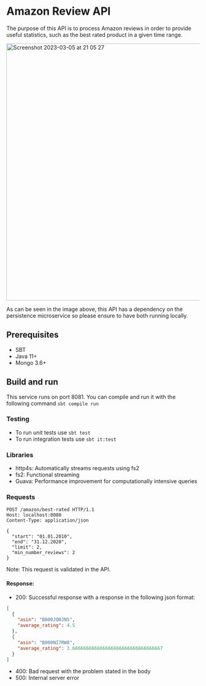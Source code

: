 # Amazon Review API

The purpose of this API is to process Amazon reviews in order to provide useful statistics, such as the best rated product in a given time range.

<img width="671" alt="Screenshot 2023-03-05 at 21 05 27" src="https://user-images.githubusercontent.com/91252116/222985961-80839837-a40b-4b7d-ad0c-5f8e58ef8da1.png">

As can be seen in the image above, this API has a dependency on the persistence microservice so please ensure to have both running locally.

## Prerequisites

- SBT
- Java 11+
- Mongo 3.6+

## Build and run

This service runs on port 8081. You can compile and run it with the following command `sbt compile run`

### Testing

- To run unit tests use `sbt test`
- To run integration tests use `sbt it:test`

### Libraries

- http4s: Automatically streams requests using fs2
- fs2: Functional streaming
- Guava: Performance improvement for computationally intensive queries

### Requests

```http
POST /amazon/best-rated HTTP/1.1
Host: localhost:8080
Content-Type: application/json

{
  "start": "01.01.2010",
  "end": "31.12.2020",
  "limit": 2,
  "min_number_reviews": 2
}
```

Note: This request is validated in the API.

#### Response:
- 200: Successful response with a response in the following json format:
```json
[
  {
    "asin": "B000JQ0JNS",
    "average_rating": 4.5
  },
  {
    "asin": "B000NI7RW8",
    "average_rating": 3.666666666666666666666666666666667
  }
]
```
- 400: Bad request with the problem stated in the body
- 500: Internal server error

